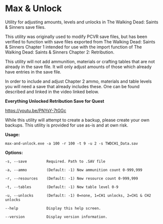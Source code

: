 # Max & Unlock
Utility for adjusting amounts, levels and unlocks in The Walking Dead: Saints &amp; Sinners save files.

This utility was originally used to modify PCVR save files, but has been verified to function with save files exported from The Walking Dead: Saints & Sinners Chapter 1 intended for use with the import function of The Walking Dead: Saints & Sinners Chapter 2: Retribution.

This utility will not add ammunition, materials or crafting tables that are not already in the save file. It will only adjust amounts of those which already have entries in the save file.

In order to include and adjust Chapter 2 ammo, materials and table levels you will need a save that already includes these. One can be found described and linked in the video linked below.

**Everything Unlocked Retribution Save for Quest**

https://youtu.be/PNYsY-7tGGc

While this utility will attempt to create a backup, please create your own backups. This utility is provided for use as-is and at own risk.

**Usage:**

  `max-and-unlock.exe -a 100 -r 100 -t 9 -u 2 -s TWDCH1_Data.sav`

**Options:**

  `-s, --save         Required. Path to .SAV file`

  `-a, --ammo         (Default: -1) New ammunition count 0-999,999`

  `-r, --resources    (Default: -1) New resource count 0-999,999`

  `-t, --tables       (Default: -1) New table level 0-9`

  `-u, --unlocks      (Default: -1) 0=none, 1=CH1 unlocks, 2=CH1 & CH2 unlocks`

  `--help             Display this help screen.`

  `--version          Display version information.`
